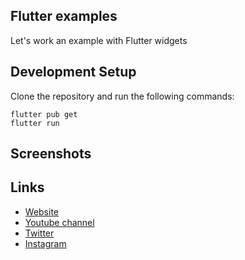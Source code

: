 ## Flutter examples

Let's work an example with Flutter widgets

## Development Setup
Clone the repository and run the following commands:
```
flutter pub get
flutter run
```

## Screenshots


## Links

* [Website](https://afgprogrammer.com)
* [Youtube channel](https://youtube.com/afgprogrammer)
* [Twitter](https://twitter.com/afgprogrammer)
* [Instagram](https://instagram.com/afgprogrammer)
